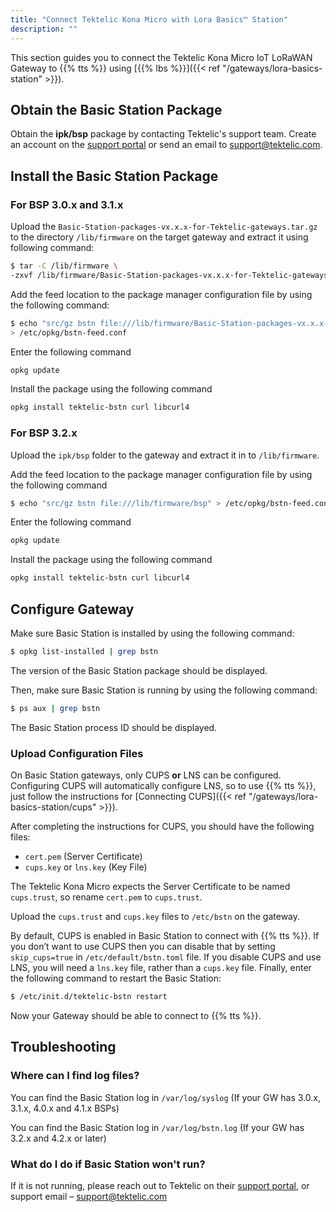 ```yaml
---
title: "Connect Tektelic Kona Micro with Lora Basics™ Station"
description: ""
---
```


This section guides you to connect the Tektelic Kona Micro IoT LoRaWAN Gateway to {{% tts %}} using [{{% lbs %}}]({{< ref "/gateways/lora-basics-station" >}}).

<!--more-->

## Obtain the Basic Station Package

Obtain the **ipk/bsp** package by contacting Tektelic's support team. Create an account on the [support portal](https://support.tektelic.com/portal/en/signin) or send an email to support@tektelic.com.

## Install the Basic Station Package

### For BSP 3.0.x and 3.1.x

Upload the `Basic-Station-packages-vx.x.x-for-Tektelic-gateways.tar.gz` to the directory `/lib/firmware` on the target gateway and extract it using following command:

```bash 
$ tar -C /lib/firmware \
-zxvf /lib/firmware/Basic-Station-packages-vx.x.x-for-Tektelic-gateways.tar.gz
```

Add the feed location to the package manager configuration file by using the following command:

```bash
$ echo "src/gz bstn file:///lib/firmware/Basic-Station-packages-vx.x.x-for-Tektelic-gateways" \
> /etc/opkg/bstn-feed.conf
```

Enter the following command

```bash
opkg update
```

Install the package using the following command

```bash
opkg install tektelic-bstn curl libcurl4
```

### For BSP 3.2.x

Upload the `ipk/bsp` folder to the gateway and extract it in to `/lib/firmware`.

Add the feed location to the package manager configuration file by using the following command

```bash
$ echo "src/gz bstn file:///lib/firmware/bsp" > /etc/opkg/bstn-feed.conf
```

Enter the following command

```bash
opkg update
```

Install the package using the following command

```bash
opkg install tektelic-bstn curl libcurl4
```

## Configure Gateway

Make sure Basic Station is installed by using the following command:

```bash
$ opkg list-installed | grep bstn
```

The version of the Basic Station package should be displayed.

Then, make sure Basic Station is running by using the following command:

```bash
$ ps aux | grep bstn
```

The Basic Station process ID should be displayed.

### Upload Configuration Files

On Basic Station gateways, only CUPS **or** LNS can be configured. Configuring CUPS will automatically configure LNS, so to use {{% tts %}}, just follow the instructions for [Connecting CUPS]({{< ref "/gateways/lora-basics-station/cups" >}}).

After completing the instructions for CUPS, you should have the following files:

- `cert.pem` (Server Certificate)
- `cups.key` or `lns.key` (Key File)

The Tektelic Kona Micro expects the Server Certificate to be named `cups.trust`, so rename `cert.pem` to `cups.trust`.

Upload the `cups.trust` and `cups.key` files to `/etc/bstn` on the gateway.

By default, CUPS is enabled in Basic Station to connect with {{% tts %}}. If you don’t want to use CUPS then you can disable that by setting `skip_cups=true` in `/etc/default/bstn.toml` file. If you disable CUPS and use LNS, you will need a `lns.key` file, rather than a `cups.key` file.
Finally, enter the following command to restart the Basic Station:

```bash
$ /etc/init.d/tektelic-bstn restart
```

Now your Gateway should be able to connect to {{% tts %}}.

## Troubleshooting

### Where can I find log files?

You can find the Basic Station log in `/var/log/syslog` (If your GW has 3.0.x, 3.1.x, 4.0.x
and 4.1.x BSPs)

You can find the Basic Station log in `/var/log/bstn.log` (If your GW has 3.2.x and 4.2.x or
later)

### What do I do if Basic Station won't run?

If it is not running, please reach out to Tektelic on their [support portal](https://support.tektelic.com/portal/en/signin), or support email – support@tektelic.com
